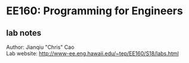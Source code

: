 # EE160: Programming for Engineers
## lab notes
Author: Jianqiu "Chris" Cao  
Lab website: <http://www-ee.eng.hawaii.edu/~tep/EE160/S18/labs.html>  

